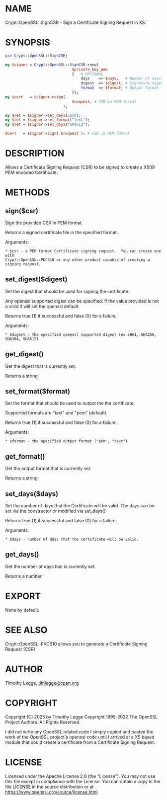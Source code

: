 # NAME

Crypt::OpenSSL::SignCSR - Sign a Certificate Signing Request in XS.

# SYNOPSIS

```perl
use Crypt::OpenSSL::SignCSR;

my $signer = Crypt::OpenSSL::SignCSR->new(
                              $private_key_pem
                              {   # OPTIONAL
                                  days    => $days,   # Number of days for the certificate
                                  digest  => $digest, # Signature digest default (SHA256)
                                  format  => $format, # Output format "text" or "pem" (default)
                              });
my $cert   = $signer->sign(
                              $request, # CSR in PEM format
                          );

my $ret = $signer->set_days(3650);
my $ret = $signer->set_format("text");
my $ret = $signer->set_days("SHA512");

$cert   = $signer->sign( $request ); # CSR in PEM format
```

# DESCRIPTION

Allows a Certificate Signing Request (CSR) to be signed to create a
X509 PEM encoded Certificate.

# METHODS

## sign($csr)

Sign the provided CSR in PEM format.

Returns a signed certificate file in the specified format.

Arguments:

```
* $csr - a PEM format Certificate signing request.  You can create one with
Crypt::OpenSSL::PKCS10 or any other product capable of creating a signing request.
```

## set\_digest($digest)

Set the digest that should be used for signing the certificate.

Any openssl supported digest can be specified.  If the value provided is not
a valid it will set the openssl default.

Returns true (1) if successful and false (0) for a failure.

Arguments:

```
* $digest - the specified openssl supported digest (ex SHA1, SHA256, SHA384, SHA512)
```

## get\_digest()

Get the digest that is currently set.

Returns a string

## set\_format($format)

Set the format that should be used to output the the certificate.

Supported formats are "text" and "pem" (default).

Returns true (1) if successful and false (0) for a failure.

Arguments:

```
* $format - the specified output format ("pem", "text")
```

## get\_format()

Get the output format that is currently set.

Returns a string

## set\_days($days)

Set the number of days that the Certificate will be valid.  The days can
be set via the constructor or modified via set\_days()

Returns true (1) if successful and false (0) for a failure.

Arguments:

```
* $days - number of days that the certificate will be valid.
```

## get\_days()

Get the number of days that is currently set.

Returns a number

# EXPORT

None by default.

# SEE ALSO

Crypt::OpenSSL::PKCS10 allows you to generate a Certificate Signing Request (CSR)

# AUTHOR

Timothy Legge, <timlegge@cpan.org>

# COPYRIGHT

Copyright (C) 2023 by Timothy Legge
Copyright 1995-2022 The OpenSSL Project Authors. All Rights Reserved.

I did not write any OpenSSL related code I simply copied and pasted
the work of the OpenSSL project's openssl code until I arrived at a XS
based module that could create a certificate from a Certificate Signing Request.

# LICENSE

Licensed under the Apache License 2.0 (the "License").  You may not use
this file except in compliance with the License.  You can obtain a copy
in the file LICENSE in the source distribution or at
https://www.openssl.org/source/license.html
